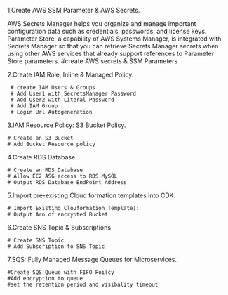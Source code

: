 1.Create AWS SSM Parameter & AWS Secrets.

AWS Secrets Manager helps you organize and manage important configuration data such as credentials, passwords, and license keys. Parameter Store, a capability of AWS Systems Manager, is integrated with Secrets Manager so that you can retrieve Secrets Manager secrets when using other AWS services that already support references to Parameter Store parameters.
#create AWS secrets & SSM Parameters

2.Create IAM Role, Inline & Managed Policy.

	 # create IAM Users & Groups
     # Add User1 with SecretsManager Password
     # Add User2 with Literal Password
     # Add IAM Group
     # Login Url Autogeneration

3.IAM Resource Policy: S3 Bucket Policy.

	# Create an S3 Bucket
    # Add Bucket Resource policy

4.Create RDS Database.

	# Create an RDS Database
    # Allow EC2 ASG access to RDS MySQL
    # Output RDS Database EndPoint Address

5.Import pre-existing Cloud formation templates into CDK.

	# Import Existing Clouformation Template):
    # Output Arn of encrypted Bucket
  
6.Create SNS Topic & Subscriptions

	# Create SNS Topic
    # Add Subscription to SNS Topic
      
7.SQS: Fully Managed Message Queues for Microservices.

	#Create SQS Queue with FIFO Poilcy
    #Add encryption to queue
    #set the retention period and visibality timeout
      
        
    
